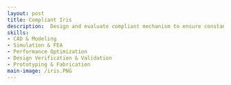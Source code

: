 ```yaml
---
layout: post
title: Compliant Iris
description:  Design and evaluate compliant mechanism to ensure constant torque to chronograph escapement.
skills: 
- CAD & Modeling
- Simulation & FEA
- Performance Optimization
- Design Verification & Validation
- Prototyping & Fabrication
main-image: /iris.PNG 
---
```

